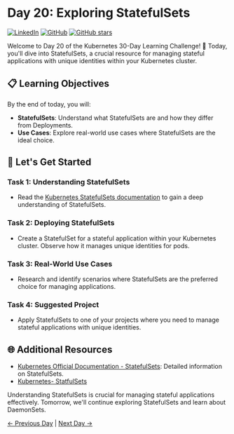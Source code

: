 # Day 20: Exploring StatefulSets
[![LinkedIn](https://img.shields.io/badge/Connect%20with%20me%20on-LinkedIn-blue.svg)](https://www.linkedin.com/in/aman-devops/)
[![GitHub](https://img.shields.io/github/stars/AmanPathak-DevOps.svg?style=social)](https://github.com/AmanPathak-DevOps)
[![GitHub stars](https://img.shields.io/github/stars/AmanPathak-DevOps/30DaysOfKubernetes)](https://github.com/AmanPathak-DevOps/30DaysOfKubernetes/stargazers)

Welcome to Day 20 of the Kubernetes 30-Day Learning Challenge! 🚀 Today, you'll dive into StatefulSets, a crucial resource for managing stateful applications with unique identities within your Kubernetes cluster.

## 📋 Learning Objectives

By the end of today, you will:
- **StatefulSets**: Understand what StatefulSets are and how they differ from Deployments.
- **Use Cases**: Explore real-world use cases where StatefulSets are the ideal choice.

## 🚀 Let's Get Started

### Task 1: Understanding StatefulSets
- Read the [Kubernetes StatefulSets documentation](https://kubernetes.io/docs/concepts/workloads/controllers/statefulset/) to gain a deep understanding of StatefulSets.

### Task 2: Deploying StatefulSets
- Create a StatefulSet for a stateful application within your Kubernetes cluster. Observe how it manages unique identities for pods.

### Task 3: Real-World Use Cases
- Research and identify scenarios where StatefulSets are the preferred choice for managing applications.

### Task 4: Suggested Project
- Apply StatefulSets to one of your projects where you need to manage stateful applications with unique identities.

## 🌐 Additional Resources

- [Kubernetes Official Documentation - StatefulSets](https://kubernetes.io/docs/concepts/workloads/controllers/statefulset/): Detailed information on StatefulSets.
- [Kubernetes- StatfulSets](https://youtu.be/pPQKAR1pA9U?si=zX9bc4FO2EyCKxDM)

Understanding StatefulSets is crucial for managing stateful applications effectively. Tomorrow, we'll continue exploring StatefulSets and learn about DaemonSets.


[← Previous Day](../Day19/README.md) | [Next Day →](../Day21/README.md)